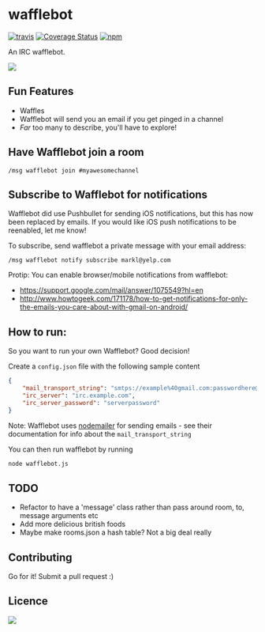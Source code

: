 wafflebot
=========
[![travis](https://travis-ci.org/magicmark/wafflebot.svg?branch=master)](https://travis-ci.org/wafflebot/LentilDI)
[![Coverage Status](https://coveralls.io/repos/github/magicmark/wafflebot/badge.svg?branch=master)](https://coveralls.io/github/magicmark/wafflebot?branch=master)
[![npm](https://img.shields.io/npm/v/wafflebot.svg)](https://www.npmjs.com/package/wafflebot)

An IRC wafflebot.

![](http://i.imgur.com/YMLz9gi.png)

## Fun Features
- Waffles
- Wafflebot will send you an email if you get pinged in a channel
- *Far* too many to describe, you'll have to explore!

## Have Wafflebot join a room
```IRC
/msg wafflebot join #myawesomechannel
```

## Subscribe to Wafflebot for notifications
Wafflebot did use Pushbullet for sending iOS notifications, but this has now been replaced by emails. If you would like iOS push notifications to be reenabled, let me know!

To subscribe, send wafflebot a private message with your email address:
```IRC
/msg wafflebot notify subscribe markl@yelp.com
```

Protip: You can enable browser/mobile notifications from wafflebot:
- https://support.google.com/mail/answer/1075549?hl=en
- http://www.howtogeek.com/171178/how-to-get-notifications-for-only-the-emails-you-care-about-with-gmail-on-android/

## How to run:
So you want to run your own Wafflebot? Good decision!

Create a `config.json` file with the following sample content
```JSON
{
	"mail_transport_string": "smtps://example%40gmail.com:passwordhere@smtp.gmail.com",
	"irc_server": "irc.example.com",
	"irc_server_password": "serverpassword"
}
```

Note: Wafflebot uses [nodemailer](https://github.com/nodemailer/nodemailer) for sending emails - see their documentation for info about the `mail_transport_string`

You can then run wafflebot by running
```bash
node wafflebot.js
```

## TODO
- Refactor to have a 'message' class rather than pass around room, to, message arguments etc
- Add more delicious british foods
- Maybe make rooms.json a hash table? Not a big deal really

## Contributing
Go for it! Submit a pull request :)

## Licence
![](http://i.imgur.com/UOkGhYi.gif)
